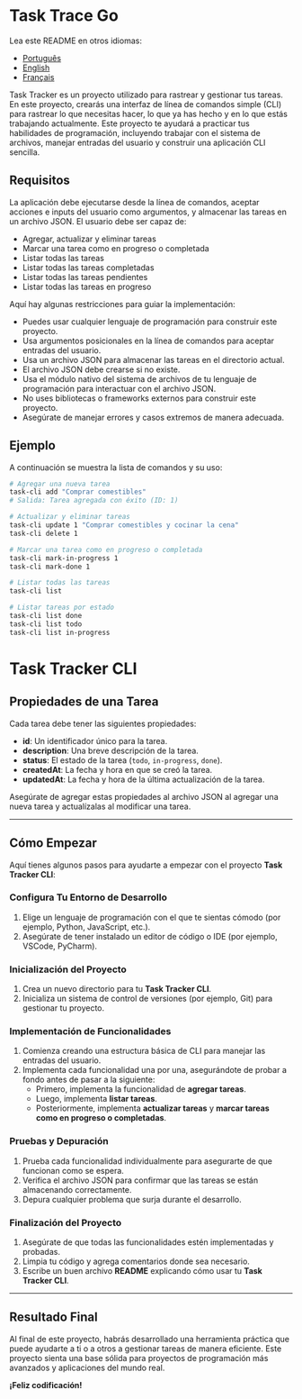 # Task Trace Go

Lea este README en otros idiomas:
- [Português](README.pt-BR.md)
- [English](README.md)
- [Français](README.fr.md)

Task Tracker es un proyecto utilizado para rastrear y gestionar tus tareas. En este proyecto, crearás una interfaz de línea de comandos simple (CLI) para rastrear lo que necesitas hacer, lo que ya has hecho y en lo que estás trabajando actualmente. Este proyecto te ayudará a practicar tus habilidades de programación, incluyendo trabajar con el sistema de archivos, manejar entradas del usuario y construir una aplicación CLI sencilla.

## Requisitos

La aplicación debe ejecutarse desde la línea de comandos, aceptar acciones e inputs del usuario como argumentos, y almacenar las tareas en un archivo JSON. El usuario debe ser capaz de:

- Agregar, actualizar y eliminar tareas
- Marcar una tarea como en progreso o completada
- Listar todas las tareas
- Listar todas las tareas completadas
- Listar todas las tareas pendientes
- Listar todas las tareas en progreso

Aquí hay algunas restricciones para guiar la implementación:

- Puedes usar cualquier lenguaje de programación para construir este proyecto.
- Usa argumentos posicionales en la línea de comandos para aceptar entradas del usuario.
- Usa un archivo JSON para almacenar las tareas en el directorio actual.
- El archivo JSON debe crearse si no existe.
- Usa el módulo nativo del sistema de archivos de tu lenguaje de programación para interactuar con el archivo JSON.
- No uses bibliotecas o frameworks externos para construir este proyecto.
- Asegúrate de manejar errores y casos extremos de manera adecuada.

## Ejemplo

A continuación se muestra la lista de comandos y su uso:

```bash
# Agregar una nueva tarea
task-cli add "Comprar comestibles"
# Salida: Tarea agregada con éxito (ID: 1)

# Actualizar y eliminar tareas
task-cli update 1 "Comprar comestibles y cocinar la cena"
task-cli delete 1

# Marcar una tarea como en progreso o completada
task-cli mark-in-progress 1
task-cli mark-done 1

# Listar todas las tareas
task-cli list

# Listar tareas por estado
task-cli list done
task-cli list todo
task-cli list in-progress
```

# Task Tracker CLI

## Propiedades de una Tarea

Cada tarea debe tener las siguientes propiedades:

- **id**: Un identificador único para la tarea.
- **description**: Una breve descripción de la tarea.
- **status**: El estado de la tarea (`todo`, `in-progress`, `done`).
- **createdAt**: La fecha y hora en que se creó la tarea.
- **updatedAt**: La fecha y hora de la última actualización de la tarea.

Asegúrate de agregar estas propiedades al archivo JSON al agregar una nueva tarea y actualízalas al modificar una tarea.

---

## Cómo Empezar

Aquí tienes algunos pasos para ayudarte a empezar con el proyecto **Task Tracker CLI**:

### Configura Tu Entorno de Desarrollo

1. Elige un lenguaje de programación con el que te sientas cómodo (por ejemplo, Python, JavaScript, etc.).
2. Asegúrate de tener instalado un editor de código o IDE (por ejemplo, VSCode, PyCharm).

### Inicialización del Proyecto

1. Crea un nuevo directorio para tu **Task Tracker CLI**.
2. Inicializa un sistema de control de versiones (por ejemplo, Git) para gestionar tu proyecto.

### Implementación de Funcionalidades

1. Comienza creando una estructura básica de CLI para manejar las entradas del usuario.
2. Implementa cada funcionalidad una por una, asegurándote de probar a fondo antes de pasar a la siguiente:
   - Primero, implementa la funcionalidad de **agregar tareas**.
   - Luego, implementa **listar tareas**.
   - Posteriormente, implementa **actualizar tareas** y **marcar tareas como en progreso o completadas**.

### Pruebas y Depuración

1. Prueba cada funcionalidad individualmente para asegurarte de que funcionan como se espera.
2. Verifica el archivo JSON para confirmar que las tareas se están almacenando correctamente.
3. Depura cualquier problema que surja durante el desarrollo.

### Finalización del Proyecto

1. Asegúrate de que todas las funcionalidades estén implementadas y probadas.
2. Limpia tu código y agrega comentarios donde sea necesario.
3. Escribe un buen archivo **README** explicando cómo usar tu **Task Tracker CLI**.

---

## Resultado Final

Al final de este proyecto, habrás desarrollado una herramienta práctica que puede ayudarte a ti o a otros a gestionar tareas de manera eficiente. Este proyecto sienta una base sólida para proyectos de programación más avanzados y aplicaciones del mundo real.

**¡Feliz codificación!**
